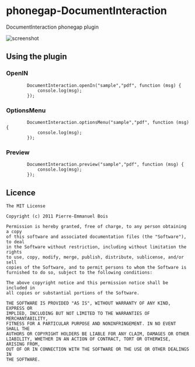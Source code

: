 phonegap-DocumentInteraction
============================

DocumentInteraction phonegap plugin

![screenshot](https://raw.github.com/pebois/phonegap-plugin-DocumentInteraction/master/sample.png)

## Using the plugin ##

### OpenIN ###
```
        DocumentInteraction.openIn("sample","pdf", function (msg) {
            console.log(msg);
        });
```

### OptionsMenu ###
```
        DocumentInteraction.optionsMenu("sample","pdf", function (msg) {
            console.log(msg);
        });
```

### Preview ###
```
        DocumentInteraction.preview("sample","pdf", function (msg) {
            console.log(msg);
        });
```

## Licence ##
```
The MIT License

Copyright (c) 2011 Pierre-Emmanuel Bois

Permission is hereby granted, free of charge, to any person obtaining a copy
of this software and associated documentation files (the "Software"), to deal
in the Software without restriction, including without limitation the rights
to use, copy, modify, merge, publish, distribute, sublicense, and/or sell
copies of the Software, and to permit persons to whom the Software is
furnished to do so, subject to the following conditions:

The above copyright notice and this permission notice shall be included in
all copies or substantial portions of the Software.

THE SOFTWARE IS PROVIDED "AS IS", WITHOUT WARRANTY OF ANY KIND, EXPRESS OR
IMPLIED, INCLUDING BUT NOT LIMITED TO THE WARRANTIES OF MERCHANTABILITY,
FITNESS FOR A PARTICULAR PURPOSE AND NONINFRINGEMENT. IN NO EVENT SHALL THE
AUTHORS OR COPYRIGHT HOLDERS BE LIABLE FOR ANY CLAIM, DAMAGES OR OTHER
LIABILITY, WHETHER IN AN ACTION OF CONTRACT, TORT OR OTHERWISE, ARISING FROM,
OUT OF OR IN CONNECTION WITH THE SOFTWARE OR THE USE OR OTHER DEALINGS IN
THE SOFTWARE.
```
